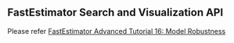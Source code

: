 ## FastEstimator Search and Visualization API

Please refer [FastEstimator Advanced Tutorial 16: Model Robustness](https://github.com/fastestimator/fastestimator/blob/master/tutorial/advanced/t16_robustness.ipynb)